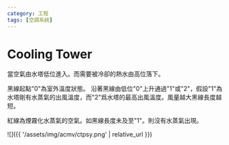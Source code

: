 ```yaml
---
category: 工程
tags: [空調系統]     
---
```


# Cooling Tower

當空氣由水塔低位進入。而需要被冷卻的熱水由高位落下。

黑線起點"0"為室外溫度狀態。
沿著黑線由低位"0"上升通過"1"或"2"，假設"1"為水塔剛有水蒸氣的出風溫度，而"2"爲水塔的最高出風溫度。風量越大黑線長度越短。

紅線為煙霧化水蒸氣的空氣。如黑線長度未及至"1"。則沒有水蒸氣出現。


![]({{ '/assets/img/acmv/ctpsy.png' | relative_url }})